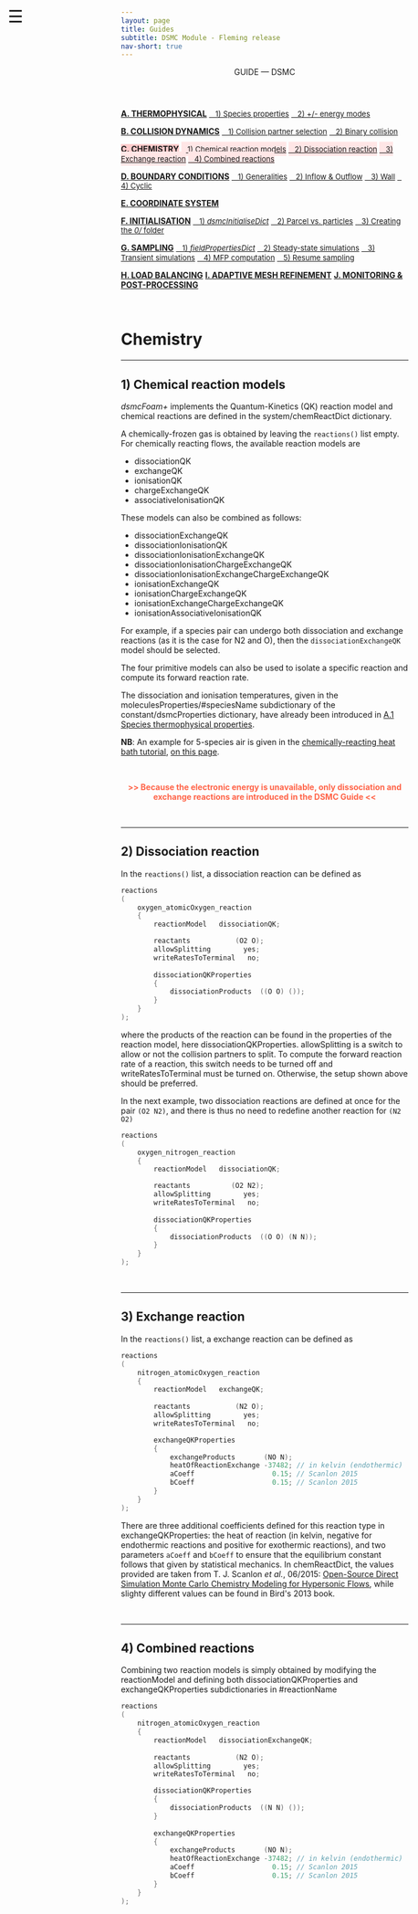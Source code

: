 ```yaml
---
layout: page
title: Guides
subtitle: DSMC Module - Fleming release
nav-short: true
---
```


<div id="mySidenav" class="sidenav">
  <a href="javascript:void(0)" class="closebtn" onclick="closeNav()"><i class='fa fa-times'></i></a>
  <header>GUIDE — DSMC</header>
  <a href="https://hystrath.github.io/guides/fleming/dsmc/thermophysical/"><b>A. THERMOPHYSICAL</b></a>
  <a href="https://hystrath.github.io/guides/fleming/dsmc/thermophysical/#1-species-thermophysical-properties" style="padding-top:4px; padding-bottom:4px"><span style="font-size:13px">&nbsp;&nbsp; 1) Species properties</span></a>
  <a href="https://hystrath.github.io/guides/fleming/dsmc/thermophysical/#2-addingremoving-energy-modes"  style="padding-top:4px"><span style="font-size:13px">&nbsp;&nbsp; 2) +/- energy modes</span></a>

  <a href="https://hystrath.github.io/guides/fleming/dsmc/collision-dynamics"><b>B. COLLISION DYNAMICS</b></a>
  <a href="https://hystrath.github.io/guides/fleming/dsmc/collision-dynamics/#1-collision-partner-selection"  style="padding-top:4px; padding-bottom:4px"><span style="font-size:13px">&nbsp;&nbsp; 1) Collision partner selection</span></a>
  <a href="https://hystrath.github.io/guides/fleming/dsmc/collision-dynamics/#2-binary-collision"  style="padding-top:4px"><span style="font-size:13px">&nbsp;&nbsp; 2) Binary collision</span></a>

  <a href="https://hystrath.github.io/guides/fleming/dsmc/chemistry/" style="background-color:#FFCCCC"><b>C. CHEMISTRY</b></a>
  <a href="https://hystrath.github.io/guides/fleming/dsmc/chemistry/#1-chemical-reaction-models"  style="background-color:#FFE6E6; padding-top:4px; padding-bottom:4px"><span style="font-size:13px">&nbsp;&nbsp; 1) Chemical reaction models</span></a>
  <a href="https://hystrath.github.io/guides/fleming/dsmc/chemistry/#2-dissociation-reaction" style="background-color:#FFE6E6; padding-top:4px; padding-bottom:4px"><span style="font-size:13px">&nbsp;&nbsp; 2) Dissociation reaction</span></a>
  <a href="https://hystrath.github.io/guides/fleming/dsmc/chemistry/#3-exchange-reaction" style="background-color:#FFE6E6; padding-top:4px; padding-bottom:4px"><span style="font-size:13px">&nbsp;&nbsp; 3) Exchange reaction</span></a>
  <a href="https://hystrath.github.io/guides/fleming/dsmc/chemistry/#4-combined-reactions" style="background-color:#FFE6E6; padding-top:4px"><span style="font-size:13px">&nbsp;&nbsp; 4) Combined reactions</span></a>

  <a href="https://hystrath.github.io/guides/fleming/dsmc/boundary-conditions"><b>D. BOUNDARY CONDITIONS</b></a>
  <a href="https://hystrath.github.io/guides/fleming/dsmc/boundary-conditions/#1-generalities"  style="padding-top:4px; padding-bottom:4px"><span style="font-size:13px">&nbsp;&nbsp; 1) Generalities</span></a>
  <a href="https://hystrath.github.io/guides/fleming/dsmc/boundary-conditions/#2-inflow--outflow-boundary-conditions"  style="padding-top:4px; padding-bottom:4px"><span style="font-size:13px">&nbsp;&nbsp; 2) Inflow & Outflow</span></a>
  <a href="https://hystrath.github.io/guides/fleming/dsmc/boundary-conditions/#3-wall-boundary-conditions"  style="padding-top:4px; padding-bottom:4px"><span style="font-size:13px">&nbsp;&nbsp; 3) Wall</span></a>
  <a href="https://hystrath.github.io/guides/fleming/dsmc/boundary-conditions/#4-cyclic-boundary-conditions"  style="padding-top:4px"><span style="font-size:13px">&nbsp;&nbsp; 4) Cyclic</span></a>
  
  <a href="https://hystrath.github.io/guides/fleming/dsmc/coordinate-system/"><b>E. COORDINATE SYSTEM</b></a>
  
  <a href="https://hystrath.github.io/guides/fleming/dsmc/initialisation/"><b>F. INITIALISATION</b></a>
  <a href="https://hystrath.github.io/guides/fleming/dsmc/initialisation/#1-the-dsmcinitialisedict-dictionary"  style="padding-top:4px; padding-bottom:4px"><span style="font-size:13px">&nbsp;&nbsp; 1) <i>dsmcInitialiseDict</i></span></a>
  <a href="https://hystrath.github.io/guides/fleming/dsmc/initialisation/#2-dsmc-parcel-vs-real-particles"  style="padding-top:4px; padding-bottom:4px"><span style="font-size:13px">&nbsp;&nbsp; 2) Parcel vs. particles</span></a>
  <a href="https://hystrath.github.io/guides/fleming/dsmc/initialisation/#3-creating-the-0-folder"  style="padding-top:4px"><span style="font-size:13px">&nbsp;&nbsp; 3) Creating the <i>0/</i> folder</span></a>
  
  <a href="https://hystrath.github.io/guides/fleming/dsmc/sampling/"><b>G. SAMPLING</b></a>
  <a href="https://hystrath.github.io/guides/fleming/dsmc/sampling/#1-the-fieldpropertiesdict-dictionary"  style="padding-top:4px; padding-bottom:4px"><span style="font-size:13px">&nbsp;&nbsp; 1) <i>fieldPropertiesDict</i></span></a>
  <a href="https://hystrath.github.io/guides/fleming/dsmc/sampling/#2-steady-state-simulations"  style="padding-top:4px; padding-bottom:4px"><span style="font-size:13px">&nbsp;&nbsp; 2) Steady-state simulations</span></a>
  <a href="https://hystrath.github.io/guides/fleming/dsmc/sampling/#3-transient-simulations" style="padding-top:4px; padding-bottom:4px"><span style="font-size:13px">&nbsp;&nbsp; 3) Transient simulations</span></a>
  <a href="https://hystrath.github.io/guides/fleming/dsmc/sampling/#4-mean-free-path-computation"  style="padding-top:4px; padding-bottom:4px"><span style="font-size:13px">&nbsp;&nbsp; 4) MFP computation</span></a>
  <a href="https://hystrath.github.io/guides/fleming/dsmc/sampling/#5-resume-sampling" style="padding-top:4px"><span style="font-size:13px">&nbsp;&nbsp; 5) Resume sampling</span></a>
  
  <a href="https://hystrath.github.io/guides/fleming/dsmc/load-balancing/"><b>H. LOAD BALANCING</b></a>
  <a href="https://hystrath.github.io/guides/fleming/dsmc/toc/#i-adaptive-mesh-refinement"><b>I. ADAPTIVE MESH REFINEMENT</b></a>
  <a href="https://hystrath.github.io/guides/fleming/dsmc/toc/#j-monitoring--post-processing"><b>J. MONITORING & POST-PROCESSING</b></a>
</div>

<span style="position: fixed;font-size:30px;cursor:pointer; margin:0px; top:60px;left:30px;" onclick="reopenNav()">&#9776;</span>

<script>
function openNav() {
  document.getElementById("mySidenav").style.width = "225px";
  document.getElementById("mySidenav").style.transition = "0s";
}

function closeNav() {
  document.getElementById("mySidenav").style.width = "0px";
}

function reopenNav() {
  document.getElementById("mySidenav").style.width = "225px";
  document.getElementById("mySidenav").style.transition = "0.5s";
}

openNav()
</script>

&nbsp; 

# Chemistry

---  
## 1) Chemical reaction models

_dsmcFoam+_ implements the Quantum-Kinetics (QK) reaction model and chemical reactions are defined in the <dirname>system/</dirname><dict>chemReactDict</dict> dictionary.  

A chemically-frozen gas is obtained by leaving the `reactions()` list empty.  
For chemically reacting flows, the available reaction models are
 - <dictval>dissociationQK</dictval>
 - <dictval>exchangeQK</dictval>
 - <dictval>ionisationQK</dictval>
 - <dictval>chargeExchangeQK</dictval>
 - <dictval>associativeIonisationQK</dictval>

These models can also be combined as follows:
 - <dictval>dissociationExchangeQK</dictval>
 - <dictval>dissociationIonisationQK</dictval>
 - <dictval>dissociationIonisationExchangeQK</dictval>
 - <dictval>dissociationIonisationChargeExchangeQK</dictval>
 - <dictval>dissociationIonisationExchangeChargeExchangeQK</dictval>
 - <dictval>ionisationExchangeQK</dictval>
 - <dictval>ionisationChargeExchangeQK</dictval>
 - <dictval>ionisationExchangeChargeExchangeQK</dictval>
 - <dictval>ionisationAssociativeIonisationQK</dictval>


For example, if a species pair can undergo both dissociation and exchange reactions (as it is the case for N2 and O), then the `dissociationExchangeQK` model should be selected.  

The four primitive models can also be used to isolate a specific reaction and compute its forward reaction rate.  

The dissociation and ionisation temperatures, given in the <subdict>moleculesProperties</subdict>/<subdict>#speciesName</subdict> subdictionary of the <dirname>constant/</dirname><dict>dsmcProperties</dict> dictionary, have already been introduced in [A.1 Species thermophysical properties](https://hystrath.github.io/guides/fleming/dsmc/thermophysical/#1-species-thermophysical-properties).  

<b>NB</b>: An example for 5-species air is given in the [chemically-reacting heat bath tutorial](https://hystrath.github.io/tutos/fleming/dsmcfoam/toc/#6-chemically-reacting-heat-bath), [on this page](https://github.com/hystrath/hyStrath/blob/master/run/hyStrath/dsmcFoam%2B/heatBath-5species/system/chemReactDict).

&nbsp;

<p style="text-align:center; color:Tomato"><strong> >> Because the electronic energy is unavailable, only dissociation and exchange reactions are introduced in the DSMC Guide << </strong></p>

<br>

---  
## 2) Dissociation reaction

In the `reactions()` list, a dissociation reaction can be defined as

```c++
reactions
(
    oxygen_atomicOxygen_reaction
    {
        reactionModel   dissociationQK;

        reactants           (O2 O);
        allowSplitting        yes;
        writeRatesToTerminal   no;
        
        dissociationQKProperties
        {
            dissociationProducts  ((O O) ());
        }
    }
);    
```  

where the products of the reaction can be found in the properties of the reaction model, here <subdict>dissociationQKProperties</subdict>. <dictkey>allowSplitting</dictkey> is a switch to allow or not the collision partners to split. To compute the forward reaction rate of a reaction, this switch needs to be turned <dictval>off</dictval> and <dictkey>writeRatesToTerminal</dictkey> must be turned <dictval>on</dictval>. Otherwise, the setup shown above should be preferred.
  
    
In the next example, two dissociation reactions are defined at once for the pair `(O2 N2)`, and there is thus no need to redefine another reaction for `(N2 O2)`  

```c++
reactions
(
    oxygen_nitrogen_reaction
    {
        reactionModel   dissociationQK;

        reactants          (O2 N2);
        allowSplitting        yes;
        writeRatesToTerminal   no;
        
        dissociationQKProperties
        {
            dissociationProducts  ((O O) (N N));
        }
    }
);    
```

<br>

--- 
## 3) Exchange reaction

In the `reactions()` list, a exchange reaction can be defined as

```c++
reactions
(
    nitrogen_atomicOxygen_reaction
    {
        reactionModel   exchangeQK;
        
        reactants           (N2 O);
        allowSplitting        yes;
        writeRatesToTerminal   no;

        exchangeQKProperties
        {
            exchangeProducts       (NO N);
            heatOfReactionExchange -37482; // in kelvin (endothermic)
            aCoeff                   0.15; // Scanlon 2015
            bCoeff                   0.15; // Scanlon 2015
        }
    }
);    
```

There are three additional coefficients defined for this reaction type in <subdict>exchangeQKProperties</subdict>: the heat of reaction (in kelvin, negative for endothermic reactions and positive for exothermic reactions), and two parameters `aCoeff` and `bCoeff` to ensure that the equilibrium constant follows that given by statistical mechanics. In <dict>chemReactDict</dict>, the values provided are taken from T. J. Scanlon _et al._, 06/2015: [Open-Source Direct Simulation Monte Carlo Chemistry
Modeling for Hypersonic Flows](https://pdfs.semanticscholar.org/5819/1acfdf18b4c0ca3905b161fb65829aadd89c.pdf), while slighty different values can be found in Bird's 2013 book.     

<br>

---  
## 4) Combined reactions

Combining two reaction models is simply obtained by modifying the <dictkey>reactionModel</dictkey> and defining both <subdict>dissociationQKProperties</subdict> and <subdict>exchangeQKProperties</subdict> subdictionaries in <subdict>#reactionName</subdict>

```c++
reactions
(
    nitrogen_atomicOxygen_reaction
    {
        reactionModel   dissociationExchangeQK;
        
        reactants           (N2 O);
        allowSplitting        yes;
        writeRatesToTerminal   no;

        dissociationQKProperties
        {
            dissociationProducts  ((N N) ());
        }
        
        exchangeQKProperties
        {
            exchangeProducts       (NO N);
            heatOfReactionExchange -37482; // in kelvin (endothermic)
            aCoeff                   0.15; // Scanlon 2015
            bCoeff                   0.15; // Scanlon 2015
        }
    }
);    
```
